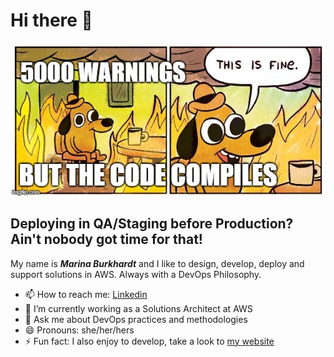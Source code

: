 # Hi there 👋

![header](header.jpg)  
## Deploying in QA/Staging before Production? Ain't nobody got time for that!  
My name is ***Marina Burkhardt*** and I like to design, develop, deploy and support solutions in AWS. Always with a DevOps Philosophy.

- 📫  How to reach me: [Linkedin](https://www.linkedin.com/in/marina-burkhardt/)
- 🔭  I’m currently working as a Solutions Architect at AWS
- 💬  Ask me about DevOps practices and methodologies
- 😄  Pronouns: she/her/hers
- ⚡  Fun fact: I also enjoy to develop, take a look to [my website](https://burkhardtmarina.com)
